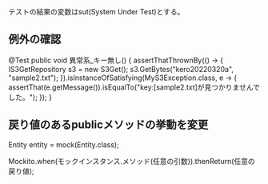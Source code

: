 テストの結果の変数はsut(System Under Test)とする。

## 例外の確認


@Test
public void 異常系_キー無し() {
    assertThatThrownBy(() -> {
        IS3GetRepository s3 = new S3Get();
        s3.GetBytes("kero20220320a", "sample2.txt");
    }).isInstanceOfSatisfying(MyS3Exception.class, e -> {
        assertThat(e.getMessage()).isEqualTo("key:[sample2.txt]が見つかりませんでした。");
    });
}

## 戻り値のあるpublicメソッドの挙動を変更

Entity entity = mock(Entity.class);

Mockito.when(モックインスタンス.メソッド(任意の引数)).thenReturn(任意の戻り値);
